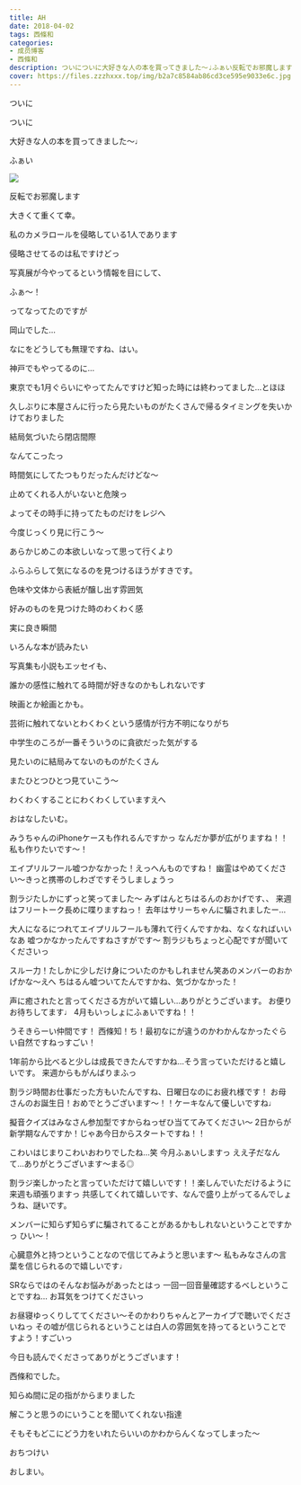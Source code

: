 ```yaml
---
title: AH
date: 2018-04-02
tags: 西條和
categories: 
- 成员博客
- 西條和
description: ついについに大好きな人の本を買ってきました〜♩ふぁい反転でお邪魔します...
cover: https://files.zzzhxxx.top/img/b2a7c8584ab86cd3ce595e9033e6c.jpg 
---
```










ついに









ついに










大好きな人の本を買ってきました〜♩










ふぁい






![](https://files.zzzhxxx.top/img/b2a7c8584ab86cd3ce595e9033e6c.jpg)





反転でお邪魔します










大きくて重くて幸。













私のカメラロールを侵略している1人であります










侵略させてるのは私ですけどっ











写真展が今やってるという情報を目にして、









ふぁ〜！







ってなってたのですが










岡山でした…








なにをどうしても無理ですね、はい。







神戸でもやってるのに…






東京でも1月ぐらいにやってたんですけど知った時には終わってました…とほほ












久しぶりに本屋さんに行ったら見たいものがたくさんで帰るタイミングを失いかけておりました









結局気づいたら閉店間際







なんてこったっ






時間気にしてたつもりだったんだけどな〜










止めてくれる人がいないと危険っ









よってその時手に持ってたものだけをレジへ








今度じっくり見に行こう〜








あらかじめこの本欲しいなって思って行くより







ふらふらして気になるのを見つけるほうがすきです。








色味や文体から表紙が醸し出す雰囲気








好みのものを見つけた時のわくわく感







実に良き瞬間







いろんな本が読みたい








写真集も小説もエッセイも、







誰かの感性に触れてる時間が好きなのかもしれないです







映画とか絵画とかも。





芸術に触れてないとわくわくという感情が行方不明になりがち










中学生のころが一番そういうのに貪欲だった気がする







見たいのに結局みてないのものがたくさん








またひとつひとつ見ていこう〜








わくわくすることにわくわくしていますえへ









おはなしたいむ。






みうちゃんのiPhoneケースも作れるんですかっ
なんだか夢が広がりますね！！私も作りたいです〜！





エイプリルフール嘘つかなかった！えっへんものですね！
幽霊はやめてください〜きっと携帯のしわざですそうしましょうっ





割ラジたしかにずっと笑ってました〜
みずはんとちはるんのおかげです、、
来週はフリートーク長めに喋りますねっ！
去年はサリーちゃんに騙されましたー…




大人になるにつれてエイプリルフールも薄れて行くんですかね、なくなればいいなあ
嘘つかなかったんですねさすがです〜
割ラジもちょっと心配ですが聞いてくださいっ





スルー力！たしかに少しだけ身についたのかもしれません笑あのメンバーのおかげかな〜えへ
ちはるん嘘ついてたんですかね、気づかなかった！





声に癒されたと言ってくださる方がいて嬉しい…ありがとうございます。
お便りお待ちしてます♩
4月もいっしょにふぁいですね！！





うそきらーい仲間です！
西條知！ち！最初なにが違うのかわかんなかったぐらい自然ですねっすごい！






1年前から比べると少しは成長できたんですかね…そう言っていただけると嬉しいです。
来週からもがんばりまふっ





割ラジ時間お仕事だった方もいたんですね、日曜日なのにお疲れ様です！
お母さんのお誕生日！おめでとうございます〜！！ケーキなんて優しいですね♩






擬音クイズはみなさん参加型ですからねっぜひ当ててみてください〜
2日からが新学期なんですか！じゃあ今日からスタートですね！！





こわいはじまりこわいおわりでしたね…笑
今月ふぁいしますっ
ええ子だなんて…ありがとうございます〜まる◎




割ラジ楽しかったと言っていただけて嬉しいです！！楽しんでいただけるように来週も頑張りますっ
共感してくれて嬉しいです、なんで盛り上がってるんでしょうね、謎いです。







メンバーに知らず知らずに騙されてることがあるかもしれないということですかっ
ひい〜！





心臓意外と持つということなので信じてみようと思います〜
私もみなさんの言葉を信じられるので嬉しいです♩




SRならではのそんなお悩みがあったとはっ
一回一回音量確認するべしということですね…
お耳気をつけてくださいっ





お昼寝ゆっくりしててください〜そのかわりちゃんとアーカイブで聴いでくださいねっ
その嘘が信じられるということは白人の雰囲気を持ってるということですよう！すごいっ









今日も読んでくださってありがとうございます！







西條和でした。









知らぬ間に足の指がからまりました






解こうと思うのにいうことを聞いてくれない指達





そもそもどこにどう力をいれたらいいのかわからんくなってしまった〜








おちつけい













おしまい。


